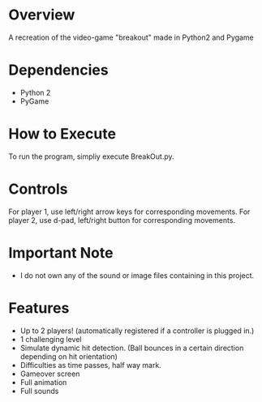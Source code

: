 # Overview
A recreation of the video-game "breakout" made in Python2 and Pygame

# Dependencies
+ Python 2
+ PyGame

# How to Execute
To run the program, simpliy execute BreakOut.py.

# Controls
For player 1, use left/right arrow keys for corresponding movements.
For player 2, use d-pad, left/right button for corresponding movements.

# Important Note
+ I do not own any of the sound or image files containing in this project.

# Features
- Up to 2 players! (automatically registered if a controller is plugged in.)
- 1 challenging level
- Simulate dynamic hit detection. (Ball bounces in a certain direction depending on hit orientation)
- Difficulties as time passes, half way mark.
- Gameover screen
- Full animation 
- Full sounds
